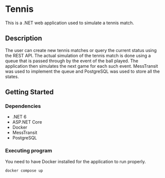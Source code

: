 # Tennis

This is a .NET web application used to simulate a tennis match. 

## Description

The user can create new tennis matches or query the current status using the REST API. The actual simulation of the tennis match is done using a queue that is passed through by the event of the ball played.  The application then simulates the next game for each such event. MessTransit was used to implement the queue and PostgreSQL was used to store all the states. 

## Getting Started

### Dependencies

* .NET 6
* ASP.NET Core
* Docker
* MessTransit
* PostgreSQL

### Executing program

You need to have Docker installed for the application to run properly. 
```
docker compose up
```
